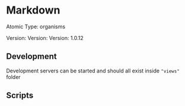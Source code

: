 # Markdown

Atomic Type: organisms

Version: Version: Version: 1.0.12



## Development

Development servers can be started and should all exist inside `"views"` folder

## Scripts
